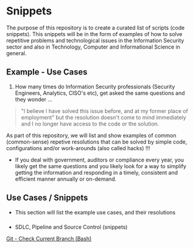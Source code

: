 # Snippets

The purpose of this repository is to create a curated list of scripts (code snippets). This snippets will be in the form of examples of how to solve repetitive problems and technological issues in the Information Security sector and also in Technology, Computer and Informational Science in general.

## Example - Use Cases

1. How many times do Information Security professionals (Security Engineers, Analytics, CISO's etc), get asked the same questions and they wonder ... 

> "I believe I have solved this issue before, and at my former place of employment" but the resolution doesn't come to mind immediately and I no longer have access to the code or the solution.

As part of this repository, we will list and show examples of common (common-sense) repetive resolutions that can be solved by simple code, configurations and/or work-arounds (also called hacks) !!!

- If you deal with government, auditors or compliance every year, you likely get the same questions and you likely look for a way to simplify getting the information and responding in a timely, consistent and efficient manner annually or on-demand.

## Use Cases / Snippets

- This section will list the example use cases, and their resolutions

###

- SDLC, Pipeline and Source Control (snippets)

[Git - Check Current Branch (Bash)](snippets/source_control/README.md)